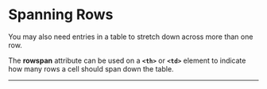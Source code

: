 # Spanning Rows

You may also need entries in a table to stretch down across more than one row.

The **rowspan** attribute can be used on a **`<th>`** or **`<td>`** element to indicate how many rows a cell should span down the table.

---
